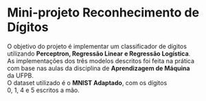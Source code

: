 # Mini-projeto Reconhecimento de Dígitos

O objetivo do projeto é implementar um classificador de dígitos  
utilizando **Perceptron, Regressão Linear e Regressão Logística**.  
As implementações dos três modelos descritos foi feita na prática  
com base nas aulas da disciplina de **Aprendizagem de Máquina**  
da UFPB.  
O dataset utilizado é o **MNIST Adaptado**, com os dígitos  
0, 1, 4 e 5 escritos a mão.